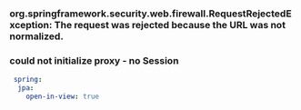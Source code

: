 ### org.springframework.security.web.firewall.RequestRejectedException: The request was rejected because the URL was not normalized.

### could not initialize proxy - no Session  

```yaml
 spring: 
  jpa:
    open-in-view: true
```
